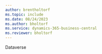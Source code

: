 ```yaml
---
author: brentholtorf
ms.topic: include
ms.date: 08/24/2023
ms.author: bholtorf
ms.service: dynamics-365-business-central
ms.reviewer: bholtorf
---
```

Dataverse